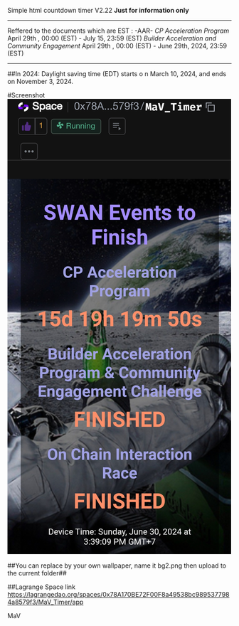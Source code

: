 Simple html countdown timer
V2.22
**Just for information only**
____
Reffered to the documents which are EST :
-AAR-
*CP Acceleration Program*
April 29th , 00:00 (EST) - July 15, 23:59 (EST)
*Builder Acceleration and Community Engagement*
April 29th , 00:00 (EST) - June 29th, 2024, 23:59 (EST)
___
##In 2024: Daylight saving time (EDT) starts o n March 10, 2024, and ends on November 3, 2024.

#Screenshot
![Description](https://raw.githubusercontent.com/xxScorpius97xx/xxScorpius97xx/main/TimerScreenshot_20240630-153921.jpg)

##You can replace by your own wallpaper, name it bg2.png then upload to the current folder##


##Lagrange Space link
https://lagrangedao.org/spaces/0x78A170BE72F00F8a49538bc9895377984a8579f3/MaV_Timer/app

MaV
